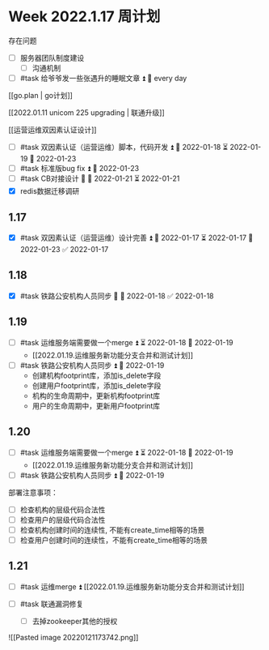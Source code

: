 # Week 2022.1.17 周计划

存在问题

- [ ] 服务器团队制度建设
    - [ ] 沟通机制

- [ ] #task 给爷爷发一些张遇升的睡眠文章 ⏫ 🔁 every day

[[go.plan | go计划]]

[[2022.01.11 unicom 225 upgrading | 联通升级]]

[[运营运维双因素认证设计]]

- [ ] #task  双因素认证（运营运维）脚本，代码开发 ⏫ 🛫 2022-01-18 ⏳ 2022-01-19 📅 2022-01-23
- [ ] #task 标准版bug fix ⏫ 📅 2022-01-23
- [ ] #task CB对接设计 🔼 🛫 2022-01-21 ⏳ 2022-01-21
- [x] redis数据迁移调研

## 1.17
- [x] #task  双因素认证（运营运维）设计完善 ⏫ 🛫 2022-01-17 ⏳ 2022-01-17 📅 2022-01-23 ✅ 2022-01-17

## 1.18
- [x] #task 铁路公安机构人员同步 🔼 📅 2022-01-18 ✅ 2022-01-18

## 1.19
- [ ] #task 运维服务端需要做一个merge ⏫ ⏳ 2022-01-18 📅 2022-01-19
	- [[2022.01.19.运维服务新功能分支合并和测试计划]]
- [ ] #task 铁路公安机构人员同步 ⏫ 📅 2022-01-19
	- 创建机构footprint库，添加is_delete字段
	- 创建用户footprint库，添加is_delete字段
	- 机构的生命周期中，更新机构footprint库
	- 用户的生命周期中，更新用户footprint库

## 1.20
- [ ] #task 运维服务端需要做一个merge ⏫ ⏳ 2022-01-18 📅 2022-01-19
	- [[2022.01.19.运维服务新功能分支合并和测试计划]]
- [ ] #task 铁路公安机构人员同步 ⏫ 📅 2022-01-19

部署注意事项：
- [ ] 检查机构的层级代码合法性
- [ ] 检查用户的层级代码合法性
- [ ] 检查机构创建时间的连续性, 不能有create_time相等的场景
- [ ] 检查用户创建时间的连续性，不能有create_time相等的场景

## 1.21
- [ ] #task 运维merge ⏫
[[2022.01.19.运维服务新功能分支合并和测试计划]]

- [ ] #task 联通漏洞修复
	- [ ] 去掉zookeeper其他的授权

![[Pasted image 20220121173742.png]]


